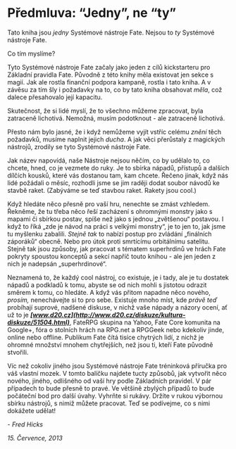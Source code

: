 # Předmluva: “Jedny”, ne “ty” 
  
Tato kniha jsou _jedny_ Systémové nástroje Fate. Nejsou to _ty_ Systémové nástroje Fate. 
  
Co tím myslíme?
  
Tyto Systémové nástroje Fate začaly jako jeden z cílů kickstarteru pro Základní pravidla Fate. Původně z této knihy měla existovat jen sekce s magií. Jak ale rostla finanční podpora kampaně, rostla i tato kniha. A v závěsu za tím šly i požadavky na to, co by tato kniha obsahovat _měla_, což dalece přesahovalo její kapacitu.
  
Skutečnost, že si lidé myslí, že to všechno můžeme zpracovat, byla zatraceně lichotivá. Nemožná, musím podotknout - ale zatraceně lichotivá.
  
Přesto nám bylo jasné, že i když nemůžeme vyjít vstříc celému _znění_ těch požadavků, musíme naplnit jejich _ducha_. A jak věci přerůstaly z magických nástrojů, zrodily se tyto Systémové nástroje Fate.
  
Jak název napovídá, naše Nástroje nejsou něčím, co by udělalo to, co chcete, hned, co je vezmete do ruky. Je to sbírka nápadů, přístupů a dalších dílčích kousků, které vás dostanou tam, kam chcete. Řečeno jinak, když nás lidé požádali o měsíc, rozhodli jsme se jim raději dodat soubor návodů ke stavbě raket. (Zabýváme se teď stavbou raket. Rakety jsou cool.)
  
Když hledáte něco přesně pro vaší hru, nenechte se zmást vzhledem. Řekněme, že tu třeba něco řeší zacházení s ohromnými monstry jako s mapami či sbírkou postav, spíše než jako s jednou „zvětšenou“ postavou. I když to říká „zde je návod na práci s velkými monstry“, je to jen to, jak jsme tu myšlenku zabalili. _Stejně tak_ to nabízí postup pro zvládání „finálních záporáků“ obecně. Nebo pro útok proti smrtícímu orbitálnímu satelitu. Stejně tak jsou způsoby, jak pracovat s tématem superhrdinů ve hrách Fate pokryty spoustou konceptů a sekcí napříč touto knihou - ale jen jeden z nich je nadepsán „superhrdinové“.
  
Neznamená to, že každý cool nástroj, co existuje, je i tady, ale je tu dostatek nápadů a podkladů k tomu, abyste se od nich mohli s jistotou odrazit směrem k tomu, co hledáte. A když vás přitom napadne něco nového, _prosím,_ nenechávejte si to pro sebe. Existuje mnoho míst, kde _právě teď_ probíhají suprové, nadšené diskuse, v nichž vaše nápady a názory ocení, ať už to je ***[www.d20.cz](http://www.d20.cz/diskuze/kultura-diskuze/51504.html)***, FateRPG skupina na Yahoo, Fate Core komunita na Google+, fóra o stolních hrách na RPG.net a RPGGeek nebo kdekoliv jinde, online nebo offline. Publikum Fate čítá tisíce chytrých lidí, z nichž je ohromné množství mnohem chytřejších, než jsou ti, kteří Fate původně stvořili.
  
Víc než cokoliv jiného jsou Systémové nástroje Fate tréninková příručka pro váš vlastní mozek. V tomto balíčku najdete tucty způsobů, jak vytvořit něco nového, jiného, odlišného od vaší hry podle Základních pravidel. V pár případech to bude přesně to pravé. Ve většině zbylých případů to bude počáteční bod pro další úvahy. Vyhrňte si rukávy. Držíte v rukou výbornou sbírku nástrojů, s nimiž můžete pracovat. Teď se podívejme, co s nimi dokážete udělat\!
  
\- _Fred Hicks_
  
_15. Července, 2013_
